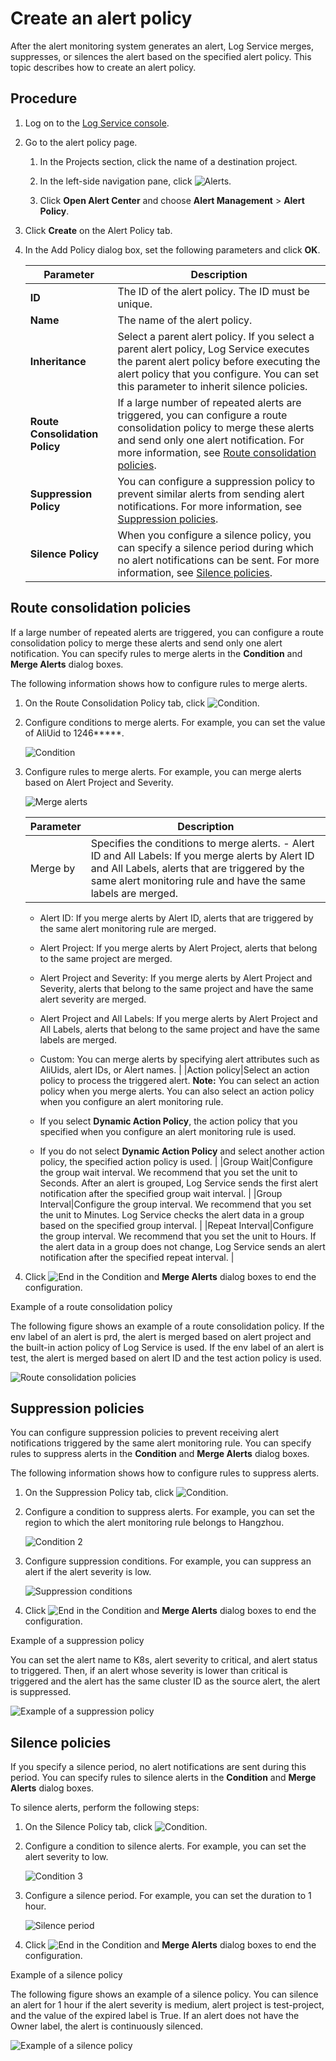 # Create an alert policy

After the alert monitoring system generates an alert, Log Service merges, suppresses, or silences the alert based on the specified alert policy. This topic describes how to create an alert policy.

## Procedure

1.  Log on to the [Log Service console](https://sls.console.aliyun.com).

2.  Go to the alert policy page.

    1.  In the Projects section, click the name of a destination project.

    2.  In the left-side navigation pane, click ![Alerts](https://static-aliyun-doc.oss-accelerate.aliyuncs.com/assets/img/en-US/8943972261/p110115.png).

    3.  Click **Open Alert Center** and choose **Alert Management** \> **Alert Policy**.

3.  Click **Create** on the Alert Policy tab.

4.  In the Add Policy dialog box, set the following parameters and click **OK**.

    |Parameter|Description|
    |---------|-----------|
    |**ID**|The ID of the alert policy. The ID must be unique.|
    |**Name**|The name of the alert policy.|
    |**Inheritance**|Select a parent alert policy. If you select a parent alert policy, Log Service executes the parent alert policy before executing the alert policy that you configure. You can set this parameter to inherit silence policies. |
    |**Route Consolidation Policy**|If a large number of repeated alerts are triggered, you can configure a route consolidation policy to merge these alerts and send only one alert notification. For more information, see [Route consolidation policies](#section_vru_v38_f6x).|
    |**Suppression Policy**|You can configure a suppression policy to prevent similar alerts from sending alert notifications. For more information, see [Suppression policies](#section_db8_0tu_zun).|
    |**Silence Policy**|When you configure a silence policy, you can specify a silence period during which no alert notifications can be sent. For more information, see [Silence policies](#section_o2v_vkj_9ct).|


## Route consolidation policies

If a large number of repeated alerts are triggered, you can configure a route consolidation policy to merge these alerts and send only one alert notification. You can specify rules to merge alerts in the **Condition** and **Merge Alerts** dialog boxes.

The following information shows how to configure rules to merge alerts.

1.  On the Route Consolidation Policy tab, click ![Condition](https://static-aliyun-doc.oss-accelerate.aliyuncs.com/assets/img/en-US/6841072261/p243402.png).
2.  Configure conditions to merge alerts. For example, you can set the value of AliUid to 1246\*\*\*\*\*.

    ![Condition](https://static-aliyun-doc.oss-accelerate.aliyuncs.com/assets/img/en-US/2409872261/p254075.png)

3.  Configure rules to merge alerts. For example, you can merge alerts based on Alert Project and Severity.

    ![Merge alerts](https://static-aliyun-doc.oss-accelerate.aliyuncs.com/assets/img/en-US/1318072261/p254076.png)

    |Parameter|Description|
    |---------|-----------|
    |Merge by|Specifies the conditions to merge alerts.     -   Alert ID and All Labels: If you merge alerts by Alert ID and All Labels, alerts that are triggered by the same alert monitoring rule and have the same labels are merged.
    -   Alert ID: If you merge alerts by Alert ID, alerts that are triggered by the same alert monitoring rule are merged.
    -   Alert Project: If you merge alerts by Alert Project, alerts that belong to the same project are merged.
    -   Alert Project and Severity: If you merge alerts by Alert Project and Severity, alerts that belong to the same project and have the same alert severity are merged.
    -   Alert Project and All Labels: If you merge alerts by Alert Project and All Labels, alerts that belong to the same project and have the same labels are merged.
    -   Custom: You can merge alerts by specifying alert attributes such as AliUids, alert IDs, or Alert names. |
    |Action policy|Select an action policy to process the triggered alert. **Note:** You can select an action policy when you merge alerts. You can also select an action policy when you configure an alert monitoring rule.

    -   If you select **Dynamic Action Policy**, the action policy that you specified when you configure an alert monitoring rule is used.
    -   If you do not select **Dynamic Action Policy** and select another action policy, the specified action policy is used. |
    |Group Wait|Configure the group wait interval. We recommend that you set the unit to Seconds. After an alert is grouped, Log Service sends the first alert notification after the specified group wait interval. |
    |Group Interval|Configure the group interval. We recommend that you set the unit to Minutes. Log Service checks the alert data in a group based on the specified group interval. |
    |Repeat Interval|Configure the group interval. We recommend that you set the unit to Hours. If the alert data in a group does not change, Log Service sends an alert notification after the specified repeat interval. |

4.  Click ![End ](https://static-aliyun-doc.oss-accelerate.aliyuncs.com/assets/img/en-US/0356352261/p243468.png) in the Condition and **Merge Alerts** dialog boxes to end the configuration.

Example of a route consolidation policy

The following figure shows an example of a route consolidation policy. If the env label of an alert is prd, the alert is merged based on alert project and the built-in action policy of Log Service is used. If the env label of an alert is test, the alert is merged based on alert ID and the test action policy is used.

![Route consolidation policies](https://static-aliyun-doc.oss-accelerate.aliyuncs.com/assets/img/en-US/2409872261/p254114.png)

## Suppression policies

You can configure suppression policies to prevent receiving alert notifications triggered by the same alert monitoring rule. You can specify rules to suppress alerts in the **Condition** and **Merge Alerts** dialog boxes.

The following information shows how to configure rules to suppress alerts.

1.  On the Suppression Policy tab, click ![Condition](https://static-aliyun-doc.oss-accelerate.aliyuncs.com/assets/img/en-US/6841072261/p243402.png).
2.  Configure a condition to suppress alerts. For example, you can set the region to which the alert monitoring rule belongs to Hangzhou.

    ![Condition 2](https://static-aliyun-doc.oss-accelerate.aliyuncs.com/assets/img/en-US/2409872261/p254080.png)

3.  Configure suppression conditions. For example, you can suppress an alert if the alert severity is low.

    ![Suppression conditions](https://static-aliyun-doc.oss-accelerate.aliyuncs.com/assets/img/en-US/2409872261/p254085.png)

4.  Click ![End ](https://static-aliyun-doc.oss-accelerate.aliyuncs.com/assets/img/en-US/0356352261/p243468.png) in the Condition and **Merge Alerts** dialog boxes to end the configuration.

Example of a suppression policy

You can set the alert name to K8s, alert severity to critical, and alert status to triggered. Then, if an alert whose severity is lower than critical is triggered and the alert has the same cluster ID as the source alert, the alert is suppressed.

![Example of a suppression policy](https://static-aliyun-doc.oss-accelerate.aliyuncs.com/assets/img/en-US/2409872261/p254103.png)

## Silence policies

If you specify a silence period, no alert notifications are sent during this period. You can specify rules to silence alerts in the **Condition** and **Merge Alerts** dialog boxes.

To silence alerts, perform the following steps:

1.  On the Silence Policy tab, click ![Condition](https://static-aliyun-doc.oss-accelerate.aliyuncs.com/assets/img/en-US/6841072261/p243402.png).
2.  Configure a condition to silence alerts. For example, you can set the alert severity to low.

    ![Condition 3](https://static-aliyun-doc.oss-accelerate.aliyuncs.com/assets/img/en-US/3409872261/p254087.png)

3.  Configure a silence period. For example, you can set the duration to 1 hour.

    ![Silence period](https://static-aliyun-doc.oss-accelerate.aliyuncs.com/assets/img/en-US/3409872261/p254088.png)

4.  Click ![End ](https://static-aliyun-doc.oss-accelerate.aliyuncs.com/assets/img/en-US/0356352261/p243468.png) in the Condition and **Merge Alerts** dialog boxes to end the configuration.

Example of a silence policy

The following figure shows an example of a silence policy. You can silence an alert for 1 hour if the alert severity is medium, alert project is test-project, and the value of the expired label is True. If an alert does not have the Owner label, the alert is continuously silenced.

![Example of a silence policy](https://static-aliyun-doc.oss-accelerate.aliyuncs.com/assets/img/en-US/3409872261/p254101.png)

